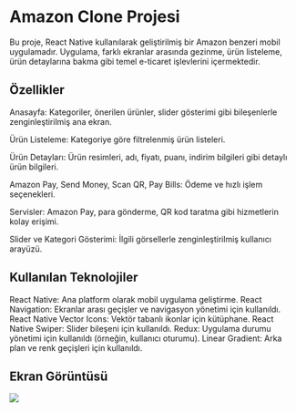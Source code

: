 <h1>Amazon Clone Projesi</h1>

Bu proje, React Native kullanılarak geliştirilmiş bir Amazon benzeri mobil uygulamadır. Uygulama, farklı ekranlar arasında gezinme, ürün listeleme, ürün detaylarına bakma gibi temel e-ticaret işlevlerini içermektedir.

<h2>Özellikler</h2>

Anasayfa: Kategoriler, önerilen ürünler, slider gösterimi gibi bileşenlerle zenginleştirilmiş ana ekran.

Ürün Listeleme: Kategoriye göre filtrelenmiş ürün listeleri.

Ürün Detayları: Ürün resimleri, adı, fiyatı, puanı, indirim bilgileri gibi detaylı ürün bilgileri.

Amazon Pay, Send Money, Scan QR, Pay Bills: Ödeme ve hızlı işlem seçenekleri.

Servisler: Amazon Pay, para gönderme, QR kod taratma gibi hizmetlerin kolay erişimi.

Slider ve Kategori Gösterimi: İlgili görsellerle zenginleştirilmiş kullanıcı arayüzü.

<h2>Kullanılan Teknolojiler</h2>

React Native: Ana platform olarak mobil uygulama geliştirme.
React Navigation: Ekranlar arası geçişler ve navigasyon yönetimi için kullanıldı.
React Native Vector Icons: Vektör tabanlı ikonlar için kütüphane.
React Native Swiper: Slider bileşeni için kullanıldı.
Redux: Uygulama durumu yönetimi için kullanıldı (örneğin, kullanıcı oturumu).
Linear Gradient: Arka plan ve renk geçişleri için kullanıldı.

<h2>Ekran Görüntüsü</h2>

![](../amazon/src/assets/amazon.gif)

